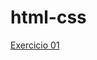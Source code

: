 # html-css
<a href="https://gitdoluizhub.github.io/html-css/exercicios/ex001/index.html"> Exercicio 01 </a>